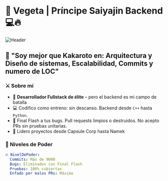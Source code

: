 # 🥇 Vegeta | Príncipe Saiyajin Backend 💻🔥

![Header](https://capsule-render.vercel.app/api?type=waving&color=gradient&height=200&section=header&text=Pr%C3%ADncipe%20del%20C%C3%B3digo%20%F0%9F%94%A5&fontSize=40&fontAlign=center)

## 💬 "Soy mejor que Kakaroto en: Arquitectura y Diseño de sistemas, Escalabilidad, Commits y numero de LOC"

### ⚔️ Sobre mí
- 🧠 **Desarrollador Fullstack de élite** – pero el backend es mi campo de batalla  
- 💻 Codifico como entreno: sin descanso. Backend desde `C++` hasta `Python`.
- 👊 Final Flash a tus bugs. Pull requests limpios o destruidos. No acepto PRs sin pruebas unitarias. 
- 👑 Lidero proyectos desde Capsule Corp hasta Namek

### 🧪 Niveles de Poder
```yaml
🔥 NivelDePoder:
  Commits: Más de 9000
  Bugs: Eliminados con Final Flash
  Pruebas: 100% cubiertas
  Enfado por malos PRs: Máximo
